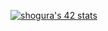 [![shogura's 42 stats](https://badge42.vercel.app/api/v2/cl2ofdsby009209jjxabu88cu/stats?cursusId=21&coalitionId=undefined)](https://github.com/JaeSeoKim/badge42)
